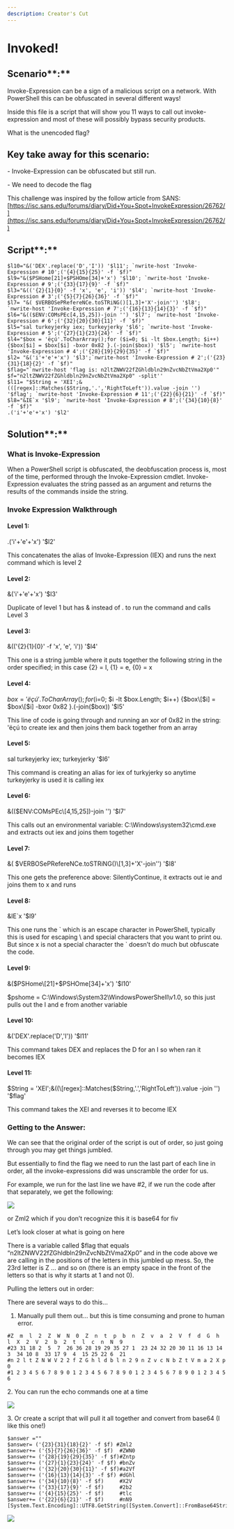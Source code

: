 ```yaml
---
description: Creator's Cut
---
```


# Invoked!

## Scenario**:**

Invoke-Expression can be a sign of a malicious script on a network. With PowerShell this can be obfuscated in several different ways!

Inside this file is a script that will show you 11 ways to call out invoke-expression and most of these will possibly bypass security products.

What is the unencoded flag?

## Key take away for this scenario:

\-          Invoke-Expression can be obfuscated but still run.

\-          We need to decode the flag

This challenge was inspired by the follow article from SANS: [https://isc.sans.edu/forums/diary/Did+You+Spot+InvokeExpression/26762/](https://isc.sans.edu/forums/diary/Did+You+Spot+InvokeExpression/26762/)

## Script**:**

```
$l10="&('DEX'.replace('D','I')) '$l11'; `nwrite-host 'Invoke-Expression # 10';('{4}{15}{25}' -f `$f)"
$l9="&($PSHome[21]+$PSHOme[34]+'x') '$l10'; `nwrite-host 'Invoke-Expression # 9';('{33}{17}{9}' -f `$f)"
$l3="&(('{2}{1}{0}' -f 'x', 'e', 'i')) '$l4'; `nwrite-host 'Invoke-Expression # 3';('{5}{7}{26}{36}' -f `$f)"
$l7= "&( $VERBOSePRefereNCe.toSTRiNG()[1,3]+'X'-join'') '$l8'; `nwrite-host 'Invoke-Expression # 7';('{16}{13}{14}{3}' -f `$f)"
$l6="&(($ENV:COMsPEc[4,15,25])-join '') '$l7'; `nwrite-host 'Invoke-Expression # 6';('{32}{20}{30}{11}' -f `$f)"
$l5="sal turkeyjerky iex; turkeyjerky '$l6'; `nwrite-host 'Invoke-Expression # 5';('{27}{1}{23}{24}' -f `$f)"
$l4="$box = 'ëçú'.ToCharArray();for ($i=0; $i -lt $box.Length; $i++) {$box[$i] = $box[$i] -bxor 0x82 }.(-join($box)) '$l5'; `nwrite-host 'Invoke-Expression # 4';('{28}{19}{29}{35}' -f `$f)"
$l2= "&('i'+'e'+'x') '$l3';`nwrite-host 'Invoke-Expression # 2';('{23}{31}{18}{2}' -f `$f)"
$flag="`nwrite-host 'flag is: n2ltZNWV22fZGhldbln29nZvcNbZtVma2Xp0'"
$f="n2ltZNWV22fZGhldbln29nZvcNbZtVma2Xp0" -split''
$l11= "$String = 'XEI';&(([regex]::Matches($String,'.','RightToLeft')).value -join '') '$flag'; `nwrite-host 'Invoke-Expression # 11';('{22}{6}{21}' -f `$f)"
$l8="&IE`x '$l9'; `nwrite-host 'Invoke-Expression # 8';('{34}{10}{8}' -f `$f)"
.('i'+'e'+'x') '$l2'
```

## Solution**:**

### What is Invoke-Expression

When a PowerShell script is obfuscated, the deobfuscation process is, most of the time, performed through the Invoke-Expression cmdlet. Invoke-Expression evaluates the string passed as an argument and returns the results of the commands inside the string.

### Invoke Expression Walkthrough

#### Level 1:

&#x20;             .('i'+'e'+'x') '$l2'

This concatenates the alias of Invoke-Expression (IEX) and runs the next command which is level 2

#### Level 2:

&#x20;             &('i'+'e'+'x') '$l3'

Duplicate of level 1 but has & instead of . to run the command and calls Level 3

#### Level 3:

&#x20;             &(('{2}{1}{0}' -f 'x', 'e', 'i')) '$l4'

This one is a string jumble where it puts together the following string in the order specified; in this case {2} = I, {1} = e, {0} = x

#### Level 4:

&#x20;             $box = 'ëçú'.ToCharArray();for ($i=0; $i -lt $box.Length; $i++) {$box\[$i] = $box\[$i] -bxor 0x82 }.(-join($box)) '$l5'

This line of code is going through and running an xor of 0x82 in the string: 'ëçú to create iex and then joins them back together from an array

#### Level 5:

&#x20;             sal turkeyjerky iex; turkeyjerky '$l6'

This command is creating an alias for iex of turkyjerky so anytime turkeyjerky is used it is calling iex

#### Level 6:

&#x20;             &(($ENV:COMsPEc\[4,15,25])-join '') '$l7'

This calls out an environmental variable: C:\Windows\system32\cmd.exe and extracts out iex and joins them together

#### Level 7:

&#x20;             &( $VERBOSePRefereNCe.toSTRiNG()\[1,3]+'X'-join'') '$l8'

This one gets the preference above: SilentlyContinue, it extracts out ie and joins them to x and runs

#### Level 8:

&#x20;             \&IE\`x '$l9'

This one runs the \` which is an escape character in PowerShell, typically this is used for escaping \ and special characters that you want to print ou. But since x is not a special character the \` doesn’t do much but obfuscate the code.

#### Level 9:

&#x20;             &($PSHome\[21]+$PSHOme\[34]+'x') '$l10'

$pshome = C:\Windows\System32\WindowsPowerShell\v1.0, so this just pulls out the I and e from another variable

#### Level 10:

&#x20;             &('DEX'.replace('D','I')) '$l11'

This command takes DEX and replaces the D for an I so when ran it becomes IEX

#### Level 11:

&#x20;             $String = 'XEI';&((\[regex]::Matches($String,'.','RightToLeft')).value -join '') '$flag'

This command takes the XEI and reverses it to become IEX

### Getting to the Answer:

We can see that the original order of the script is out of order, so just going through you may get things jumbled.

But essentially to find the flag we need to run the last part of each line in order, all the invoke-expressions did was unscramble the order for us.

For example, we run for the last line we have #2, if we run the code after that separately, we get the following:

![](<../.gitbook/assets/image (17) (1).png>)

or Zml2 which if you don’t recognize this it is base64 for fiv

Let’s look closer at what is going on here

There is a variable called $flag that equals “n2ltZNWV22fZGhldbln29nZvcNbZtVma2Xp0” and in the code above we are calling in the positions of the letters in this jumbled up mess. So, the 23rd letter is Z … and so on (there is an empty space in the front of the letters so that is why it starts at 1 and not 0).

Pulling the letters out in order:

There are several ways to do this…

1. Manually pull them out… but this is time consuming and prone to human error.

```
#Z  m  l  2  Z  W  N  0  Z  n  t  p  b  n  Z  v  a  2  V  f  d  G  h  l  X  2  V  2  b  2  t  l  c  n  N  9
#23 31 18 2  5  7  26 36 28 19 29 35 27 1  23 24 32 20 30 11 16 13 14 3  34 10 8  33 17 9  4  15 25 22 6  21
#n 2 l t Z N W V 2 2 f Z G h l d b l n 2 9 n Z v c N b Z t V m a 2 X p 0
#1 2 3 4 5 6 7 8 9 0 1 2 3 4 5 6 7 8 9 0 1 2 3 4 5 6 7 8 9 0 1 2 3 4 5 6

```

2\. You can run the echo commands one at a time

![](<../.gitbook/assets/image (18) (1) (1) (1).png>)

3\. Or create a script that will pull it all together and convert from base64 (I like this one!)

```
$answer =""
$answer= ('{23}{31}{18}{2}' -f $f) #Zml2
$answer+= ('{5}{7}{26}{36}' -f $f)  #ZWN0
$answer+= ('{28}{19}{29}{35}' -f $f)#Zntp
$answer+= ('{27}{1}{23}{24}' -f $f) #bnZv
$answer+= ('{32}{20}{30}{11}' -f $f)#a2Vf
$answer+= ('{16}{13}{14}{3}' -f $f) #dGhl
$answer+= ('{34}{10}{8}' -f $f)     #X2V
$answer+= ('{33}{17}{9}' -f $f)     #2b2
$answer+= ('{4}{15}{25}' -f $f)     #tlc
$answer+= ('{22}{6}{21}' -f $f)     #nN9 
[System.Text.Encoding]::UTF8.GetString([System.Convert]::FromBase64String($answer))

```

![](<../.gitbook/assets/image (19) (1) (1) (1).png>)
